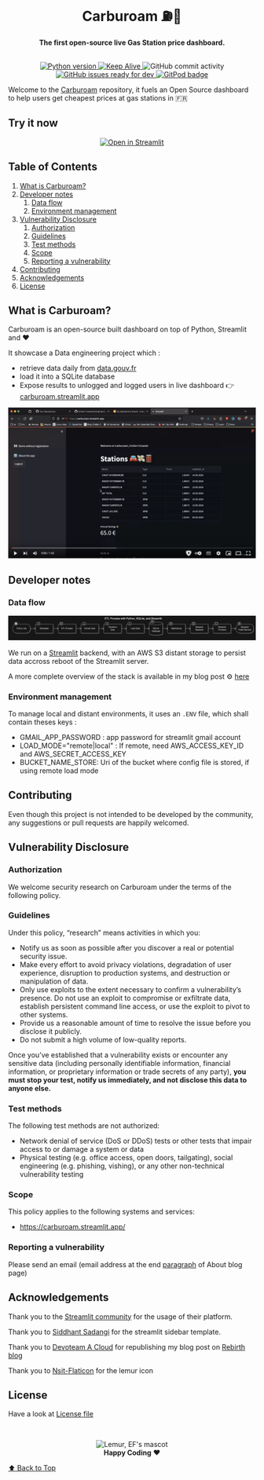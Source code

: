 <div align="center">
  <br>
  <h1>Carburoam ⛽💸</h1>
  <strong>The first open-source live Gas Station price dashboard.</strong>
</div>
<br>
<p align="center">
 <!-- add python version badge -->
  <a href="https://github.com/Emilien-Foissotte/carburoam/blob/main/Pipfile">
    <img src="https://img.shields.io/badge/python-3.12-red?logo=python" alt="Python version">
  </a>
  <a href="https://github.com/emilien-foissotte/carburoam/actions/workflows/keep-alive.yml">
    <img src="https://github.com/emilien-foissotte/carburoam/actions/workflows/keep-alive.yml/badge.svg" alt="Keep Alive">
  </a>
  <img src="https://img.shields.io/github/commit-activity/w/emilien-foissotte/carburoam" alt="GitHub commit activity">
  <a href="https://github.com/emilien-foissotte/carburoam/issues?q=is%3Aissue+is%3Aopen+label%3A%22ready+for+dev%22">
    <img src="https://img.shields.io/github/issues/emilien-foissotte/carburoam/ready for dev" alt="GitHub issues ready for dev">
  </a>
  <a href="https://carburoam.streamlit.app/demo">
    <img src="https://img.shields.io/badge/etl-automated-blue?logo=python" alt="GitPod badge">
  </a>
</p>

Welcome to the [Carburoam](https://carburoam.streamlit.app/about) repository, it fuels
an Open Source dashboard to help users get cheapest prices at gas stations in 🇫🇷

## Try it now

<p align="center">
    <a href="https://carburoam.streamlit.app/demo" target="_blank"><img src="https://static.streamlit.io/badges/streamlit_badge_black_white.svg" alt="Open in Streamlit" style="height: 60px !important;width: 217px !important;">
    </a>
</p>

## Table of Contents

1. [What is Carburoam?](#what-is-carburoam)
2. [Developer notes](#developer-notes)
   1. [Data flow](#data-flow)
   2. [Environment management](#environment-management)
3. [Vulnerability Disclosure](#vulnerability-disclosure)
   1. [Authorization](#authorization)
   2. [Guidelines](#guidelines)
   3. [Test methods](#test-methods)
   4. [Scope](#scope)
   5. [Reporting a vulnerability](#reporting-a-vulnerability)
4. [Contributing](#contributing)
5. [Acknowledgements](#acknowledgements)
6. [License](#license)

## What is Carburoam?

Carburoam is an open-source built dashboard on top of Python, Streamlit and ❤️

It showcase a Data engineering project which :

- retrieve data daily from [data.gouv.fr](https://www.data.gouv.fr/fr/datasets/prix-des-carburants-en-france-flux-instantane-v2-amelioree/)
- load it into a SQLite database
- Expose results to unlogged and logged users in live dashboard 👉 [carburoam.streamlit.app](https://carburoam.streamlit.app/)

[![Watch the video](medias/videocover.png)](https://www.youtube.com/embed/Hdzx-nRAvdI)

## Developer notes

### Data flow

![ETL workflow](medias/workflow.png)

We run on a [Streamlit](https://streamlit.io/) backend, with an AWS S3 distant storage to persist
data accross reboot of the Streamlit server.

A more complete overview of the stack is available in my blog post
⚙️ [here](https://emilien-foissotte.github.io/posts/posts/2024/05/streamlit-gas-stations/?utm_campaign=GasWebApp)

### Environment management

To manage local and distant environments, it uses an `.ENV` file, which shall contain theses keys :

- GMAIL_APP_PASSWORD : app password for streamlit gmail account
- LOAD_MODE="remote|local" : If remote, need AWS_ACCESS_KEY_ID and AWS_SECRET_ACCESS_KEY
- BUCKET_NAME_STORE: Uri of the bucket where config file is stored, if using remote load mode

## Contributing

Even though this project is not intended to be developed by the community, any suggestions or pull requests are happily welcomed.

## Vulnerability Disclosure

### Authorization

We welcome security research on Carburoam under the terms of the following policy.

### Guidelines

Under this policy, “research” means activities in which you:

- Notify us as soon as possible after you discover a real or potential security issue.
- Make every effort to avoid privacy violations, degradation of user experience, disruption to production systems, and destruction or manipulation of data.
- Only use exploits to the extent necessary to confirm a vulnerability’s presence. Do not use an exploit to compromise or exfiltrate data, establish persistent command line access, or use the exploit to pivot to other systems.
- Provide us a reasonable amount of time to resolve the issue before you disclose it publicly.
- Do not submit a high volume of low-quality reports.

Once you’ve established that a vulnerability exists or encounter any sensitive data (including personally identifiable information, financial information, or proprietary information or trade secrets of any party), **you must stop your test, notify us immediately, and not disclose this data to anyone else.**

### Test methods

The following test methods are not authorized:

- Network denial of service (DoS or DDoS) tests or other tests that impair access to or damage a system or data
- Physical testing (e.g. office access, open doors, tailgating), social engineering (e.g. phishing, vishing), or any other non-technical vulnerability testing

### Scope

This policy applies to the following systems and services:

- https://carburoam.streamlit.app/

### Reporting a vulnerability

Please send an email (email address at the end [paragraph](https://emilien-foissotte.github.io/me/) of About blog page)

## Acknowledgements

Thank you to the [Streamlit community](https://streamlit.io/) for the
usage of their platform.

Thank you to [Siddhant Sadangi](https://github.com/SiddhantSadangi) for the streamlit sidebar template.

Thank you to [Devoteam A Cloud](https://acloud.devoteam.com/) for republishing my blog post on [Rebirth blog](https://rebirth.devoteam.com/2024/06/25/data-pipeline-etl-streamlit/)

Thank you to [Nsit-Flaticon](https://www.flaticon.com/free-icons/lemur) for the lemur icon

## License

Have a look at [License file](https://github.com/Emilien-Foissotte/carburoam/blob/main/LICENSE.txt)

<br>

<p align="center">
  <img alt="Lemur, EF's mascot" width="250px" src="https://emilienfoissotte.fr/public/sharefolder/lemur.jpg">
  <br>
  <strong>Happy Coding</strong> ❤️
</p>

[⬆ Back to Top](#table-of-contents)
